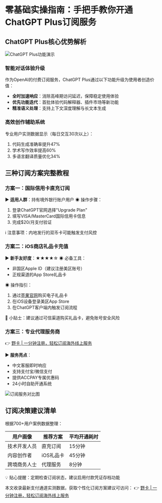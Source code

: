 # 零基础实操指南：手把手教你开通ChatGPT Plus订阅服务

## ChatGPT Plus核心优势解析
<img src="https://segmentfault.com/img/bVdc35C" alt="ChatGPT Plus功能演示" title="ChatGPT Plus功能演示"/>

### 智能对话体验升级
作为OpenAI的付费订阅服务，ChatGPT Plus通过以下功能升级为使用者创造价值：
- **全时加速响应**：消除高峰期访问延迟，保障稳定使用体验
- **优先功能迭代**：首批体验代码解释器、插件市场等新功能
- **精准语义处理**：支持上下文深度理解与长文本生成

### 高效创作辅助系统
专业用户实测数据显示（每日交互30次以上）：
1. 代码生成准确率提升47%
2. 学术写作效率提高60%
3. 多语言翻译质量优化34%

## 三种订阅方案完整教程

### 方案一：国际信用卡直充订阅
▶ **适用人群**：持有境外银行账户用户
◉ 操作步骤：
1. 登录ChatGPT官网选择"Upgrade Plan"
2. 填写VISA/MasterCard国际信用卡信息
3. 完成$20/月支付验证

ℹ️ 注意事项：内地发行的双币卡可能触发支付风控

### 方案二：iOS商店礼品卡充值
▶ **新手友好度**：★★★★☆
◉ 必备工具：
- 非国区Apple ID（建议注册美区账号）
- 正规渠道的App Store礼品卡

◉ 操作指引：
1. 通过[苹果官网](https://www.apple.com)购买电子礼品卡
2. 在iOS设备登录美区App Store
3. 在ChatGPT客户端内触发订阅流程

📌 小贴士：建议通过可信渠道购买礼品卡，避免账号安全风险

### 方案三：专业代理服务商
👉 [野卡 | 一分钟注册，轻松订阅海外线上服务](https://bbtdd.com/yeka)

▶ **服务亮点**：
- 中文客服即时响应
- 支持支付宝/微信支付
- 提供ACCPAY专属优惠码
- 24小时自助开通系统

<img src="https://segmentfault.com/img/bVdfaFV" alt="订阅服务对比图" title="订阅方案对比"/>

## 订阅决策建议清单
根据700+用户案例数据整理：

| 用户画像         | 推荐方案     | 平均开通耗时 |
|------------------|--------------|--------------|
| 技术开发人员     | 直充订阅     | 15分钟       |
| 内容创作者       | iOS礼品卡    | 45分钟       |
| 跨境商务人士     | 代理服务     | 8分钟        |

💡 贴心提醒：定期检查订阅状态，建议启用付款凭证存档功能

本文收录最新支付通道实测数据，获取个性化订阅方案建议可访问：
👉 [野卡 | 一分钟注册，轻松订阅海外线上服务](https://bbtdd.com/yeka)
